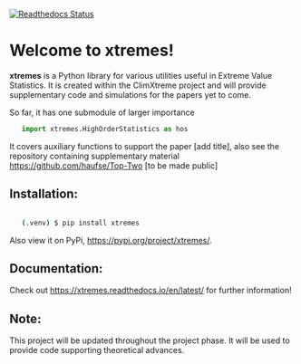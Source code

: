 [![Readthedocs Status](https://readthedocs.org/projects/xtremes/badge/?version=latest)](https://xtremes.readthedocs.io/en/latest/)


Welcome to xtremes!
===================

**xtremes** is a Python library for various utilities useful in Extreme Value Statistics. It is created within the ClimXtreme project 
and will provide supplementary code and simulations for the papers yet to come.

So far, it has one submodule of larger importance
```python
   import xtremes.HighOrderStatistics as hos
```
It covers auxiliary functions to support the paper [add title], also see the repository containing supplementary material https://github.com/haufse/Top-Two [to be made public]


Installation:
-------------
```bash

   (.venv) $ pip install xtremes
```
Also view it on PyPi, https://pypi.org/project/xtremes/.

Documentation:
--------------
Check out <https://xtremes.readthedocs.io/en/latest/> for further information!

Note:
-----
   This project will be updated throughout the project phase. It will be used to provide code supporting theoretical advances.
